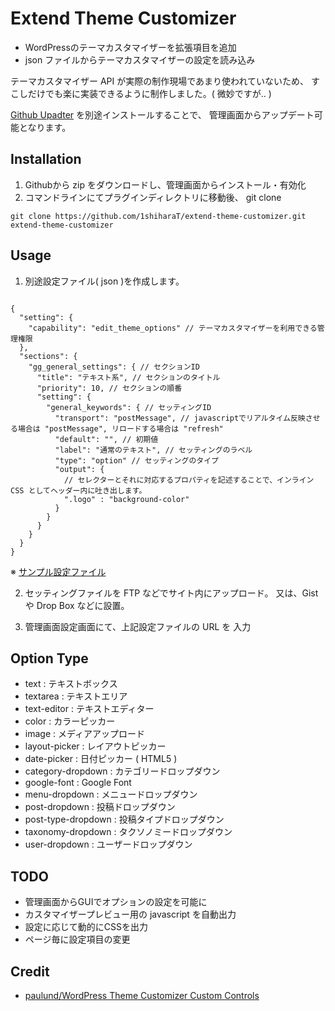 # Extend Theme Customizer

* WordPressのテーマカスタマイザーを拡張項目を追加
* json ファイルからテーマカスタマイザーの設定を読み込み

テーマカスタマイザー API が実際の制作現場であまり使われていないため、
すこしだけでも楽に実装できるように制作しました。( 微妙ですが.. )

[Github Upadter](https://github.com/afragen/github-updater) を別途インストールすることで、
管理画面からアップデート可能となります。

## Installation

1. Githubから zip をダウンロードし、管理画面からインストール・有効化
2. コマンドラインにてプラグインディレクトリに移動後、 git clone

```
git clone https://github.com/1shiharaT/extend-theme-customizer.git extend-theme-customizer
```

## Usage

1. 別途設定ファイル( json )を作成します。

```

{
  "setting": {
    "capability": "edit_theme_options" // テーマカスタマイザーを利用できる管理権限
  },
  "sections": {
    "gg_general_settings": { // セクションID
      "title": "テキスト系", // セクションのタイトル
      "priority": 10, // セクションの順番
      "setting": {
        "general_keywords": { // セッティングID
          "transport": "postMessage", // javascriptでリアルタイム反映させる場合は "postMessage", リロードする場合は "refresh"
          "default": "", // 初期値
          "label": "通常のテキスト", // セッティングのラベル
          "type": "option" // セッティングのタイプ
          "output": {
            // セレクターとそれに対応するプロパティを記述することで、インライン CSS としてヘッダー内に吐き出します。
            ".logo" : "background-color"
          }
        }
      }
    }
  }
}

```

※ [サンプル設定ファイル](https://gist.github.com/1shiharaT/dfadfe3f12d021e70003)


2. セッティングファイルを FTP などでサイト内にアップロード。
  又は、Gist や Drop Box などに設置。

3. 管理画面設定画面にて、上記設定ファイルの URL を 入力


## Option Type

* text : テキストボックス
* textarea : テキストエリア
* text-editor : テキストエディター
* color : カラーピッカー
* image : メディアアップロード
* layout-picker : レイアウトピッカー
* date-picker : 日付ピッカー ( HTML5 )
* category-dropdown : カテゴリードロップダウン
* google-font : Google Font
* menu-dropdown : メニュードロップダウン
* post-dropdown : 投稿ドロップダウン
* post-type-dropdown : 投稿タイプドロップダウン
* taxonomy-dropdown : タクソノミードロップダウン
* user-dropdown : ユーザードロップダウン

## TODO

* 管理画面からGUIでオプションの設定を可能に
* カスタマイザープレビュー用の javascript を自動出力
* 設定に応じて動的にCSSを出力
* ページ毎に設定項目の変更


## Credit

* [paulund/WordPress Theme Customizer Custom Controls](https://github.com/paulund/wordpress-theme-customizer-custom-controls)
